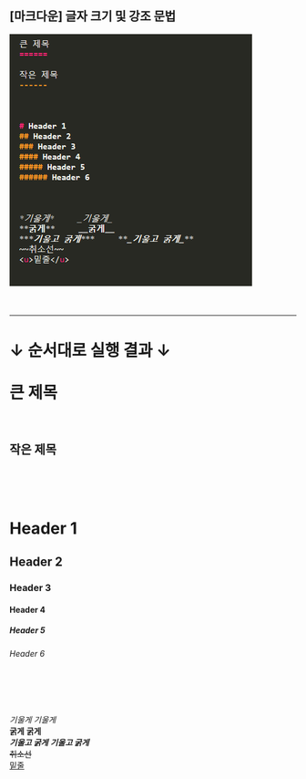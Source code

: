 ## [마크다운] 글자 크기 및 강조 문법

![글자 강조 문법](/%EC%BD%94%EB%93%9C.PNG)  
<br/>
<br/>

----------

**↓ 순서대로 실행 결과 ↓**  
<br/>
큰 제목
======

<br/>

작은 제목
------

<br/>
<br/>
<br/>

# Header 1 
## Header 2
### Header 3
#### Header 4
##### Header 5
###### Header 6

<br/>
<br/>
<br/>

*기울게*     _기울게_  
**굵게**     __굵게__  
***기울고 굵게***     **_기울고 굵게_**  
~~취소선~~  
<u>밑줄</u>  
